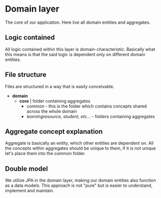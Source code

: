 # Domain layer
The core of our application. Here live all domain entities and aggregates.

## Logic contained

All logic contained within this layer is domain-characteristic. Basically what
this means is that the said logic is dependent only on different domain entities.

## File structure

Files are structured in a way that is easily conceivable.
 - **domain**
   - **core** | folder containing aggregates
     - common - this is the folder which contains concepts shared across the whole domain
     - *learningresource, student, etc...* - folders containing aggregates

## Aggregate concept explanation
Aggregate is basically an entity, which other entities are dependent on. All the
concepts within aggregates should be unique to them, if it is not unique let's place
them into the common folder.

## Double model
We utilize JPA in the domain layer, making our domain entities also function as a data models.
This approach is not "pure" but is easier to understand, implement and maintain.
